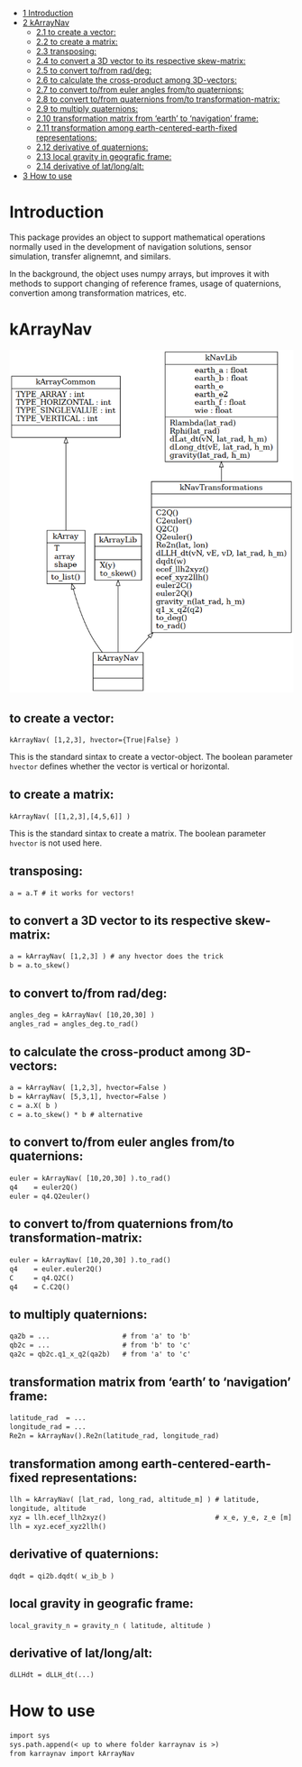 -   [<span class="toc-section-number">1</span>
    Introduction](#introduction)
-   [<span class="toc-section-number">2</span> kArrayNav](#karraynav)
    -   [<span class="toc-section-number">2.1</span> to create a
        vector:](#to-create-a-vector)
    -   [<span class="toc-section-number">2.2</span> to create a
        matrix:](#to-create-a-matrix)
    -   [<span class="toc-section-number">2.3</span>
        transposing:](#transposing)
    -   [<span class="toc-section-number">2.4</span> to convert a 3D
        vector to its respective
        skew-matrix:](#to-convert-a-3d-vector-to-its-respective-skew-matrix)
    -   [<span class="toc-section-number">2.5</span> to convert to/from
        rad/deg:](#to-convert-tofrom-raddeg)
    -   [<span class="toc-section-number">2.6</span> to calculate the
        cross-product among
        3D-vectors:](#to-calculate-the-cross-product-among-3d-vectors)
    -   [<span class="toc-section-number">2.7</span> to convert to/from
        euler angles from/to
        quaternions:](#to-convert-tofrom-euler-angles-fromto-quaternions)
    -   [<span class="toc-section-number">2.8</span> to convert to/from
        quaternions from/to
        transformation-matrix:](#to-convert-tofrom-quaternions-fromto-transformation-matrix)
    -   [<span class="toc-section-number">2.9</span> to multiply
        quaternions:](#to-multiply-quaternions)
    -   [<span class="toc-section-number">2.10</span> transformation
        matrix from ‘earth’ to ‘navigation’
        frame:](#transformation-matrix-from-earth-to-navigation-frame)
    -   [<span class="toc-section-number">2.11</span> transformation
        among earth-centered-earth-fixed
        representations:](#transformation-among-earth-centered-earth-fixed-representations)
    -   [<span class="toc-section-number">2.12</span> derivative of
        quaternions:](#derivative-of-quaternions)
    -   [<span class="toc-section-number">2.13</span> local gravity in
        geografic frame:](#local-gravity-in-geografic-frame)
    -   [<span class="toc-section-number">2.14</span> derivative of
        lat/long/alt:](#derivative-of-latlongalt)
-   [<span class="toc-section-number">3</span> How to use](#how-to-use)

# Introduction

This package provides an object to support mathematical operations
normally used in the development of navigation solutions, sensor
simulation, transfer alignemnt, and similars.

In the background, the object uses numpy arrays, but improves it with
methods to support changing of reference frames, usage of quaternions,
convertion among transformation matrices, etc.

# kArrayNav

![classes.png](classes.png?raw=true "UML generated by pyreverse")

## to create a vector:

    kArrayNav( [1,2,3], hvector={True|False} )

This is the standard sintax to create a vector-object. The boolean
parameter `hvector` defines whether the vector is vertical or
horizontal.

## to create a matrix:

    kArrayNav( [[1,2,3],[4,5,6]] )

This is the standard sintax to create a matrix. The boolean parameter
`hvector` is not used here.

## transposing:

    a = a.T # it works for vectors!

## to convert a 3D vector to its respective skew-matrix:

    a = kArrayNav( [1,2,3] ) # any hvector does the trick
    b = a.to_skew()

## to convert to/from rad/deg:

    angles_deg = kArrayNav( [10,20,30] )
    angles_rad = angles_deg.to_rad()

## to calculate the cross-product among 3D-vectors:

    a = kArrayNav( [1,2,3], hvector=False )
    b = kArrayNav( [5,3,1], hvector=False )
    c = a.X( b )
    c = a.to_skew() * b # alternative

## to convert to/from euler angles from/to quaternions:

    euler = kArrayNav( [10,20,30] ).to_rad()
    q4    = euler2Q()
    euler = q4.Q2euler()

## to convert to/from quaternions from/to transformation-matrix:

    euler = kArrayNav( [10,20,30] ).to_rad()
    q4    = euler.euler2Q()
    C     = q4.Q2C()
    q4    = C.C2Q()

## to multiply quaternions:

    qa2b = ...                  # from 'a' to 'b'
    qb2c = ...                  # from 'b' to 'c'
    qa2c = qb2c.q1_x_q2(qa2b)   # from 'a' to 'c'

## transformation matrix from ‘earth’ to ‘navigation’ frame:

    latitude_rad  = ...
    longitude_rad = ...
    Re2n = kArrayNav().Re2n(latitude_rad, longitude_rad)

## transformation among earth-centered-earth-fixed representations:

    llh = kArrayNav( [lat_rad, long_rad, altitude_m] ) # latitude, longitude, altitude
    xyz = llh.ecef_llh2xyz()                           # x_e, y_e, z_e [m]
    llh = xyz.ecef_xyz2llh()

## derivative of quaternions:

    dqdt = qi2b.dqdt( w_ib_b )

## local gravity in geografic frame:

    local_gravity_n = gravity_n ( latitude, altitude )

## derivative of lat/long/alt:

    dLLHdt = dLLH_dt(...)

# How to use

    import sys
    sys.path.append(< up to where folder karraynav is >)
    from karraynav import kArrayNav
